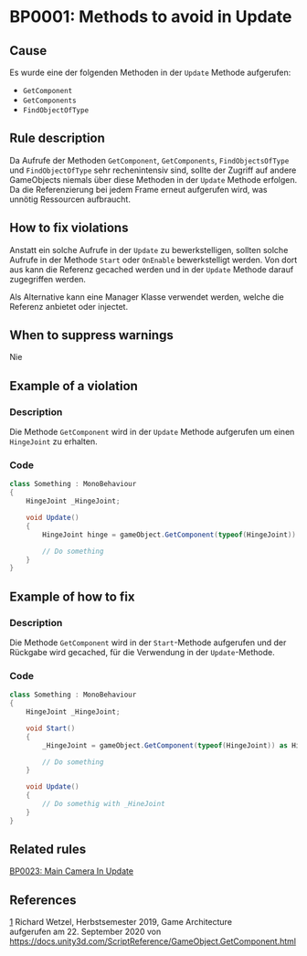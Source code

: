 # BP0001: Methods to avoid in Update

## Cause

Es wurde eine der folgenden Methoden in der `Update` Methode aufgerufen:
  - `GetComponent`
  - `GetComponents`
  - `FindObjectOfType`

## Rule description

Da Aufrufe der Methoden `GetComponent`, `GetComponents`, `FindObjectsOfType` und `FindObjectOfType` sehr rechenintensiv sind, sollte der Zugriff auf andere GameObjects niemals über diese Methoden in der `Update` Methode erfolgen.
Da die Referenzierung bei jedem Frame erneut aufgerufen wird, was unnötig Ressourcen aufbraucht.

## How to fix violations

Anstatt ein solche Aufrufe in der `Update` zu bewerkstelligen, sollten solche Aufrufe in der Methode `Start` oder `OnEnable` bewerkstelligt werden.
Von dort aus kann die Referenz gecached werden und in der `Update` Methode darauf zugegriffen werden.

Als Alternative kann eine Manager Klasse verwendet werden, welche die Referenz anbietet oder injectet.

## When to suppress warnings

Nie

## Example of a violation

### Description

Die Methode `GetComponent` wird in der `Update` Methode aufgerufen um einen `HingeJoint` zu erhalten.

### Code

```csharp
class Something : MonoBehaviour
{
    HingeJoint _HingeJoint;

    void Update()
    {
        HingeJoint hinge = gameObject.GetComponent(typeof(HingeJoint)) as HingeJoint;

        // Do something
    }
} 
```

## Example of how to fix

### Description

Die Methode `GetComponent` wird in der `Start`-Methode aufgerufen und der Rückgabe wird gecached, für die Verwendung in der `Update`-Methode. 

### Code

```csharp
class Something : MonoBehaviour
{
    HingeJoint _HingeJoint;

    void Start()
    {
        _HingeJoint = gameObject.GetComponent(typeof(HingeJoint)) as HingeJoint;

        // Do something
    }

    void Update()
    {
        // Do somethig with _HineJoint
    }
} 
```

## Related rules

[BP0023: Main Camera In Update][1]

## References
<a id="1">[1]</a>
Richard Wetzel, Herbstsemester 2019, Game Architecture<br/>
aufgerufen am 22. September 2020 von https://docs.unity3d.com/ScriptReference/GameObject.GetComponent.html

[1]:	https://github.com/emanuelbuholzer/unity-best-practices/blob/master/docs/reference/BP0023_MainCameraInUpdate.md